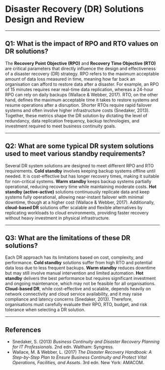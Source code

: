 # Disaster Recovery (DR) Solutions Design and Review

---

## Q1: What is the impact of RPO and RTO values on DR solutions?

The **Recovery Point Objective (RPO)** and **Recovery Time Objective (RTO)** are critical parameters that directly influence the design and effectiveness of a disaster recovery (DR) strategy. RPO refers to the maximum acceptable amount of data loss measured in time, meaning how far back an organisation can afford to restore data after a disaster. For example, an RPO of 15 minutes requires near real-time data replication, whereas a 24-hour RPO can rely on daily backups (Wallace & Webber, 2017). RTO, on the other hand, defines the maximum acceptable time it takes to restore systems and resume operations after a disruption. Shorter RTOs require rapid failover systems and often involve higher infrastructure costs (Snedaker, 2013). Together, these metrics shape the DR solution by dictating the level of redundancy, data replication frequency, backup technologies, and investment required to meet business continuity goals.

---

## Q2: What are some typical DR system solutions used to meet various standby requirements?

Several DR system solutions are designed to meet different RPO and RTO requirements. **Cold standby** involves keeping backup systems offline until needed. It is cost-effective but has longer recovery times, making it suitable for non-critical systems. **Warm standby** keeps backup systems partially operational, reducing recovery time while maintaining moderate costs. **Hot standby (active-active)** solutions continuously replicate data and keep systems fully operational, allowing near-instant failover with minimal downtime, though at a higher cost (Wallace & Webber, 2017). Additionally, **cloud-based DR** solutions offer scalable and flexible alternatives by replicating workloads to cloud environments, providing faster recovery without heavy investment in physical infrastructure.

---

## Q3: What are the limitations of these DR solutions?

Each DR approach has its limitations based on cost, complexity, and performance. **Cold standby** solutions suffer from high RTO and potential data loss due to less frequent backups. **Warm standby** reduces downtime but may still involve manual intervention and limited automation. **Hot standby** delivers the best performance but requires significant investment and ongoing maintenance, which may not be feasible for all organisations. **Cloud-based DR**, while cost-effective and scalable, depends heavily on network connectivity and cloud service availability, and it may raise compliance and latency concerns (Snedaker, 2013). Therefore, organisations must carefully evaluate their RPO, RTO, budget, and risk tolerance when selecting a DR solution.

---

## References

- Snedaker, S. (2013) *Business Continuity and Disaster Recovery Planning for IT Professionals*. 2nd edn. Waltham: Syngress.  
- Wallace, M. & Webber, L. (2017) *The Disaster Recovery Handbook: A Step-by-Step Plan to Ensure Business Continuity and Protect Vital Operations, Facilities, and Assets*. 3rd edn. New York: AMACOM.
